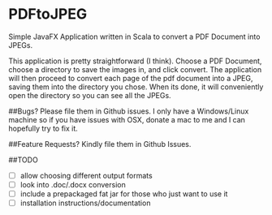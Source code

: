 # PDFtoJPEG
Simple JavaFX Application written in Scala to convert a PDF Document into JPEGs.

This application is pretty straightforward (I think). Choose a PDF Document, choose a directory to save the images in,
and click convert.  The application will then proceed to convert each page of the pdf document into a JPEG, saving them
into the directory you chose. When its done, it will conveniently open the directory so you can see all the JPEGs.

##Bugs?
Please file them in Github issues. I only have a Windows/Linux machine so if you have issues with OSX, donate a mac to
me and I can hopefully try to fix it.

##Feature Requests?
Kindly file them in Github Issues.

##TODO
- [ ] allow choosing different output formats
- [ ] look into .doc/.docx conversion
- [ ] include a prepackaged fat jar for those who just want to use it
- [ ] installation instructions/documentation

